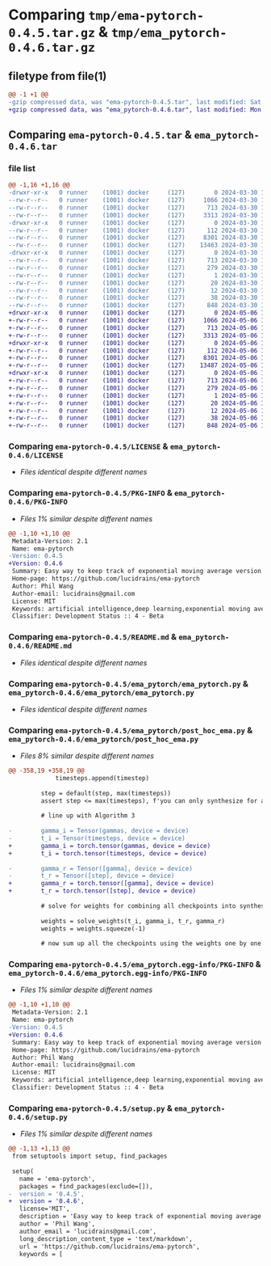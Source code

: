 # Comparing `tmp/ema-pytorch-0.4.5.tar.gz` & `tmp/ema_pytorch-0.4.6.tar.gz`

## filetype from file(1)

```diff
@@ -1 +1 @@
-gzip compressed data, was "ema-pytorch-0.4.5.tar", last modified: Sat Mar 30 15:34:24 2024, max compression
+gzip compressed data, was "ema_pytorch-0.4.6.tar", last modified: Mon May  6 14:35:42 2024, max compression
```

## Comparing `ema-pytorch-0.4.5.tar` & `ema_pytorch-0.4.6.tar`

### file list

```diff
@@ -1,16 +1,16 @@
-drwxr-xr-x   0 runner    (1001) docker     (127)        0 2024-03-30 15:34:24.711880 ema-pytorch-0.4.5/
--rw-r--r--   0 runner    (1001) docker     (127)     1066 2024-03-30 15:34:20.000000 ema-pytorch-0.4.5/LICENSE
--rw-r--r--   0 runner    (1001) docker     (127)      713 2024-03-30 15:34:24.711880 ema-pytorch-0.4.5/PKG-INFO
--rw-r--r--   0 runner    (1001) docker     (127)     3313 2024-03-30 15:34:20.000000 ema-pytorch-0.4.5/README.md
-drwxr-xr-x   0 runner    (1001) docker     (127)        0 2024-03-30 15:34:24.711880 ema-pytorch-0.4.5/ema_pytorch/
--rw-r--r--   0 runner    (1001) docker     (127)      112 2024-03-30 15:34:20.000000 ema-pytorch-0.4.5/ema_pytorch/__init__.py
--rw-r--r--   0 runner    (1001) docker     (127)     8301 2024-03-30 15:34:20.000000 ema-pytorch-0.4.5/ema_pytorch/ema_pytorch.py
--rw-r--r--   0 runner    (1001) docker     (127)    13463 2024-03-30 15:34:20.000000 ema-pytorch-0.4.5/ema_pytorch/post_hoc_ema.py
-drwxr-xr-x   0 runner    (1001) docker     (127)        0 2024-03-30 15:34:24.711880 ema-pytorch-0.4.5/ema_pytorch.egg-info/
--rw-r--r--   0 runner    (1001) docker     (127)      713 2024-03-30 15:34:24.000000 ema-pytorch-0.4.5/ema_pytorch.egg-info/PKG-INFO
--rw-r--r--   0 runner    (1001) docker     (127)      279 2024-03-30 15:34:24.000000 ema-pytorch-0.4.5/ema_pytorch.egg-info/SOURCES.txt
--rw-r--r--   0 runner    (1001) docker     (127)        1 2024-03-30 15:34:24.000000 ema-pytorch-0.4.5/ema_pytorch.egg-info/dependency_links.txt
--rw-r--r--   0 runner    (1001) docker     (127)       20 2024-03-30 15:34:24.000000 ema-pytorch-0.4.5/ema_pytorch.egg-info/requires.txt
--rw-r--r--   0 runner    (1001) docker     (127)       12 2024-03-30 15:34:24.000000 ema-pytorch-0.4.5/ema_pytorch.egg-info/top_level.txt
--rw-r--r--   0 runner    (1001) docker     (127)       38 2024-03-30 15:34:24.711880 ema-pytorch-0.4.5/setup.cfg
--rw-r--r--   0 runner    (1001) docker     (127)      848 2024-03-30 15:34:20.000000 ema-pytorch-0.4.5/setup.py
+drwxr-xr-x   0 runner    (1001) docker     (127)        0 2024-05-06 14:35:42.609905 ema_pytorch-0.4.6/
+-rw-r--r--   0 runner    (1001) docker     (127)     1066 2024-05-06 14:35:36.000000 ema_pytorch-0.4.6/LICENSE
+-rw-r--r--   0 runner    (1001) docker     (127)      713 2024-05-06 14:35:42.609905 ema_pytorch-0.4.6/PKG-INFO
+-rw-r--r--   0 runner    (1001) docker     (127)     3313 2024-05-06 14:35:36.000000 ema_pytorch-0.4.6/README.md
+drwxr-xr-x   0 runner    (1001) docker     (127)        0 2024-05-06 14:35:42.609905 ema_pytorch-0.4.6/ema_pytorch/
+-rw-r--r--   0 runner    (1001) docker     (127)      112 2024-05-06 14:35:36.000000 ema_pytorch-0.4.6/ema_pytorch/__init__.py
+-rw-r--r--   0 runner    (1001) docker     (127)     8301 2024-05-06 14:35:36.000000 ema_pytorch-0.4.6/ema_pytorch/ema_pytorch.py
+-rw-r--r--   0 runner    (1001) docker     (127)    13487 2024-05-06 14:35:36.000000 ema_pytorch-0.4.6/ema_pytorch/post_hoc_ema.py
+drwxr-xr-x   0 runner    (1001) docker     (127)        0 2024-05-06 14:35:42.609905 ema_pytorch-0.4.6/ema_pytorch.egg-info/
+-rw-r--r--   0 runner    (1001) docker     (127)      713 2024-05-06 14:35:42.000000 ema_pytorch-0.4.6/ema_pytorch.egg-info/PKG-INFO
+-rw-r--r--   0 runner    (1001) docker     (127)      279 2024-05-06 14:35:42.000000 ema_pytorch-0.4.6/ema_pytorch.egg-info/SOURCES.txt
+-rw-r--r--   0 runner    (1001) docker     (127)        1 2024-05-06 14:35:42.000000 ema_pytorch-0.4.6/ema_pytorch.egg-info/dependency_links.txt
+-rw-r--r--   0 runner    (1001) docker     (127)       20 2024-05-06 14:35:42.000000 ema_pytorch-0.4.6/ema_pytorch.egg-info/requires.txt
+-rw-r--r--   0 runner    (1001) docker     (127)       12 2024-05-06 14:35:42.000000 ema_pytorch-0.4.6/ema_pytorch.egg-info/top_level.txt
+-rw-r--r--   0 runner    (1001) docker     (127)       38 2024-05-06 14:35:42.609905 ema_pytorch-0.4.6/setup.cfg
+-rw-r--r--   0 runner    (1001) docker     (127)      848 2024-05-06 14:35:36.000000 ema_pytorch-0.4.6/setup.py
```

### Comparing `ema-pytorch-0.4.5/LICENSE` & `ema_pytorch-0.4.6/LICENSE`

 * *Files identical despite different names*

### Comparing `ema-pytorch-0.4.5/PKG-INFO` & `ema_pytorch-0.4.6/PKG-INFO`

 * *Files 1% similar despite different names*

```diff
@@ -1,10 +1,10 @@
 Metadata-Version: 2.1
 Name: ema-pytorch
-Version: 0.4.5
+Version: 0.4.6
 Summary: Easy way to keep track of exponential moving average version of your pytorch module
 Home-page: https://github.com/lucidrains/ema-pytorch
 Author: Phil Wang
 Author-email: lucidrains@gmail.com
 License: MIT
 Keywords: artificial intelligence,deep learning,exponential moving average
 Classifier: Development Status :: 4 - Beta
```

### Comparing `ema-pytorch-0.4.5/README.md` & `ema_pytorch-0.4.6/README.md`

 * *Files identical despite different names*

### Comparing `ema-pytorch-0.4.5/ema_pytorch/ema_pytorch.py` & `ema_pytorch-0.4.6/ema_pytorch/ema_pytorch.py`

 * *Files identical despite different names*

### Comparing `ema-pytorch-0.4.5/ema_pytorch/post_hoc_ema.py` & `ema_pytorch-0.4.6/ema_pytorch/post_hoc_ema.py`

 * *Files 8% similar despite different names*

```diff
@@ -358,19 +358,19 @@
             timesteps.append(timestep)
 
         step = default(step, max(timesteps))
         assert step <= max(timesteps), f'you can only synthesize for a timestep that is less than the max timestep {max(timesteps)}'
 
         # line up with Algorithm 3
 
-        gamma_i = Tensor(gammas, device = device)
-        t_i = Tensor(timesteps, device = device)
+        gamma_i = torch.tensor(gammas, device = device)
+        t_i = torch.tensor(timesteps, device = device)
 
-        gamma_r = Tensor([gamma], device = device)
-        t_r = Tensor([step], device = device)
+        gamma_r = torch.tensor([gamma], device = device)
+        t_r = torch.tensor([step], device = device)
 
         # solve for weights for combining all checkpoints into synthesized, using least squares as in paper
 
         weights = solve_weights(t_i, gamma_i, t_r, gamma_r)
         weights = weights.squeeze(-1)
 
         # now sum up all the checkpoints using the weights one by one
```

### Comparing `ema-pytorch-0.4.5/ema_pytorch.egg-info/PKG-INFO` & `ema_pytorch-0.4.6/ema_pytorch.egg-info/PKG-INFO`

 * *Files 1% similar despite different names*

```diff
@@ -1,10 +1,10 @@
 Metadata-Version: 2.1
 Name: ema-pytorch
-Version: 0.4.5
+Version: 0.4.6
 Summary: Easy way to keep track of exponential moving average version of your pytorch module
 Home-page: https://github.com/lucidrains/ema-pytorch
 Author: Phil Wang
 Author-email: lucidrains@gmail.com
 License: MIT
 Keywords: artificial intelligence,deep learning,exponential moving average
 Classifier: Development Status :: 4 - Beta
```

### Comparing `ema-pytorch-0.4.5/setup.py` & `ema_pytorch-0.4.6/setup.py`

 * *Files 1% similar despite different names*

```diff
@@ -1,13 +1,13 @@
 from setuptools import setup, find_packages
 
 setup(
   name = 'ema-pytorch',
   packages = find_packages(exclude=[]),
-  version = '0.4.5',
+  version = '0.4.6',
   license='MIT',
   description = 'Easy way to keep track of exponential moving average version of your pytorch module',
   author = 'Phil Wang',
   author_email = 'lucidrains@gmail.com',
   long_description_content_type = 'text/markdown',
   url = 'https://github.com/lucidrains/ema-pytorch',
   keywords = [
```

